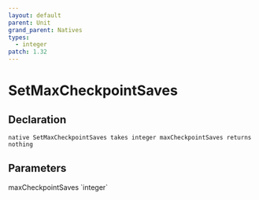 ```yaml
---
layout: default
parent: Unit
grand_parent: Natives
types:
  - integer
patch: 1.32
---
```


# SetMaxCheckpointSaves

## Declaration

```
native SetMaxCheckpointSaves takes integer maxCheckpointSaves returns nothing
```

## Parameters
<dl>
  <dt>maxCheckpointSaves `integer`</dt>
  <dd></dd>
</dl>